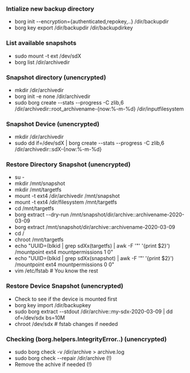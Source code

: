 ### Intialize new backup directory
- borg init --encryption={authenticated,repokey,..} /dir/backupdir
- borg key export /dir/backupdir /dir/backupdirkey

### List available snapshots
- sudo mount -t ext /dev/sdX
- borg list /dir/archivedir

### Snapshot directory (unencrypted)
- mkdir /dir/archivedir
- borg init -e none /dir/archivedir
- sudo borg create \--stats \--progress -C zlib,6 /dir/archivedir::root_archivename-{now:%-m-%d} /dir/inputfilesystem

### Snapshot Device (unencrypted)
- mkdir /dir/archivedir
- sudo dd if=/dev/sdX | borg create \--stats \--progress -C zlib,6 /dir/archivedir::sdX-{now:%-m-%d}

### Restore Directory Snapshot (unencrypted)
- su -
- mkdir /mnt/snapshot
- mkdir /mnt/targetfs
- mount -t ext4 /dir/archivedir /mnt/snapshot
- mount -t ext4 /dir/filesystem /mnt/targetfs
- cd /mnt/targetfs
- borg extract \--dry-run /mnt/snapshot/dir/archive::archivename-2020-03-09
- borg extract /mnt/snapshot/dir/archive::archivename-2020-03-09
- cd /
- chroot /mnt/targetfs
- echo "UUID=(blkid | grep sdXx(targetfs) | awk -F '"' '{print $2}') /mountpoint ext4 mountpermissions 1 0"
- echo "UUID=(blkid | grep sdXx(snapshot) | awk -F '"' '{print $2}') /mountpoint ext4 mountpermissions 0 0"
- vim /etc/fstab # You know the rest

### Restore Device Snapshot (unencrypted)
- Check to see if the device is mounted first
- borg key import /dir/backupkey
- sudo borg extract \--stdout /dir/archive::my-sdx-2020-03-09 | dd of=/dev/sdx bs=10M
- chroot /dev/sdx # fstab changes if needed

### Checking (borg.helpers.IntegrityError..) (unencrypted)
- sudo borg check -v /dir/archive > archive.log
- sudo borg check \--repair /dir/archive (!)
- Remove the achive if needed (!)
